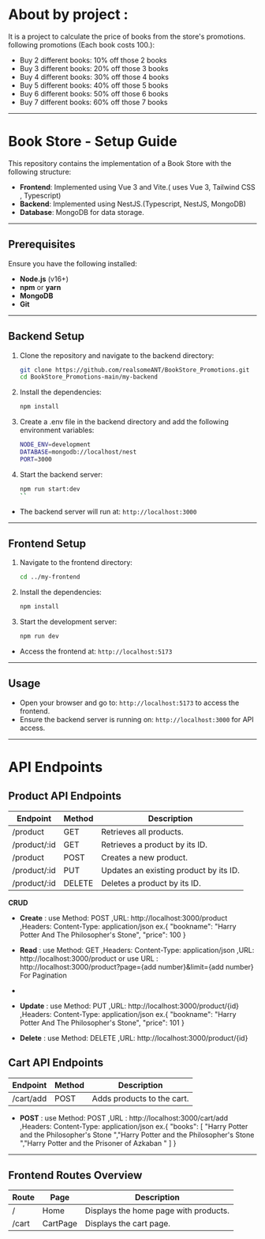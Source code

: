 # About by project :

It is a project to calculate the price of books from the store's promotions.
following promotions (Each book costs 100.):

- Buy 2 different books: 10% off those 2 books
- Buy 3 different books: 20% off those 3 books
- Buy 4 different books: 30% off those 4 books
- Buy 5 different books: 40% off those 5 books
- Buy 6 different books: 50% off those 6 books
- Buy 7 different books: 60% off those 7 books
---

# Book Store - Setup Guide

This repository contains the implementation of a Book Store with the following structure:

- **Frontend**: Implemented using Vue 3 and Vite.( uses Vue 3, Tailwind CSS , Typescript)
- **Backend**: Implemented using NestJS.(Typescript, NestJS, MongoDB)
- **Database**: MongoDB for data storage.

---
## Prerequisites

Ensure you have the following installed:

- **Node.js** (v16+)
- **npm** or **yarn**
- **MongoDB**
- **Git**

---
## Backend Setup

1. Clone the repository and navigate to the backend directory:

   ```bash
   git clone https://github.com/realsomeANT/BookStore_Promotions.git
   cd BookStore_Promotions-main/my-backend
    ```
2. Install the dependencies:
    ```bash 
    npm install
    ```
3. Create a .env file in the backend directory and add the following environment variables:
    ```bash
    NODE_ENV=development
    DATABASE=mongodb://localhost/nest
    PORT=3000
    ```
4. Start the backend server:
    ```bash
    npm run start:dev
    ``
- The backend server will run at:
  `http://localhost:3000`
---
## Frontend Setup

1. Navigate to the frontend directory:
    ```bash
    cd ../my-frontend
    ```
2. Install the dependencies:
    ```bash
    npm install
    ```
3. Start the development server:
    ```bash
    npm run dev
    ```
- Access the frontend at: 
`http://localhost:5173`
---
## Usage

- Open your browser and go to: 
`http://localhost:5173` 
to access the frontend.
- Ensure the backend server is running on:
 `http://localhost:3000` 
 for API access.   
---

<h1>API Endpoints</h1>

## Product API Endpoints

| Endpoint	| Method	| Description |
|---------------|------------|-----------------------|
|/product	|GET	| Retrieves all products. |
|/product/:id|	GET	| Retrieves a product by its ID. |
|/product	|POST	| Creates a new product. |
|/product/:id|	PUT	| Updates an existing product by its ID. |
|/product/:id|	DELETE	| Deletes a product by its ID. |

**CRUD**
- **Create** : use Method: POST ,URL: http://localhost:3000/product ,Headers: Content-Type: application/json
  ex.{
  "bookname": "Harry Potter And The Philosopher's Stone",
  "price": 100
     }
  
- **Read** : use Method: GET ,Headers: Content-Type: application/json ,URL: http://localhost:3000/product or use URL : http://localhost:3000/product?page={add number}&limit={add number} For Pagination
- 
- **Update** : use Method: PUT ,URL: http://localhost:3000/product/{id} ,Headers: Content-Type: application/json
  ex.{
    "bookname": "Harry Potter And The Philosopher's Stone",
    "price": 101
}

- **Delete** : use Method: DELETE ,URL: http://localhost:3000/product/{id}

## Cart API Endpoints
| Endpoint | Method | Description |
|-----------------|------|-------------------------------|
|/cart/add |	POST | Adds products to the cart. |

- **POST** : use Method: POST ,URL : http://localhost:3000/cart/add ,Headers: Content-Type: application/json
ex.{
    "books": [ "Harry Potter and the Philosopher's Stone ","Harry Potter and the Philosopher's Stone ","Harry Potter and the Prisoner of Azkaban "  ]
   }

---
## Frontend Routes Overview
|Route|	Page | Description |
|--------|-------|---------------------------|
|/	| Home | Displays the home page with products. |
|/cart	| CartPage | Displays the cart page. |
